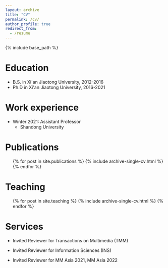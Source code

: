 ```yaml
---
layout: archive
title: "CV"
permalink: /cv/
author_profile: true
redirect_from:
  - /resume
---
```


{% include base_path %}

Education
======
* B.S. in Xi'an Jiaotong University, 2012-2016
* Ph.D in Xi'an Jiaotong University, 2016-2021

Work experience
======
* Winter 2021: Assistant Professor
  * Shandong University

Publications
======
  <ul>{% for post in site.publications %}
    {% include archive-single-cv.html %}
  {% endfor %}</ul>

Teaching
======
  <ul>{% for post in site.teaching %}
    {% include archive-single-cv.html %}
  {% endfor %}</ul>


Services
======
* Invited Reviewer for Transactions on Multimedia (TMM)

* Invited Reviewer for Information Sciences (INS)

* Invited Reviewer for MM Asia 2021, MM Asia 2022
